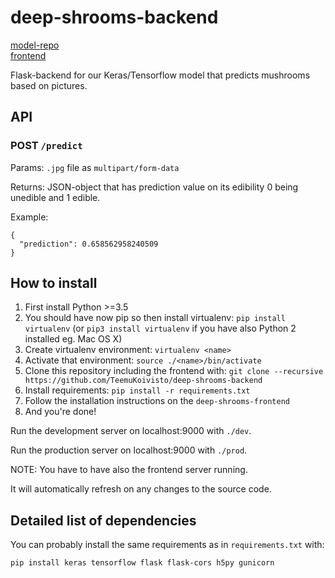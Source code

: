 # deep-shrooms-backend

[model-repo](https://github.com/TuomoNieminen/deep-shrooms)  
[frontend](https://github.com/TeemuKoivisto/deep-shrooms-frontend)

Flask-backend for our Keras/Tensorflow model that predicts mushrooms based on pictures.

## API

### POST `/predict`
Params: `.jpg` file as `multipart/form-data`

Returns: JSON-object that has prediction value on its edibility 0 being unedible and 1 edible.

Example:
```
{
  "prediction": 0.658562958240509
}
```

## How to install

1) First install Python >=3.5
2) You should have now pip so then install virtualenv: `pip install virtualenv` (or `pip3 install virtualenv` if you have also Python 2 installed eg. Mac OS X)
3) Create virtualenv environment: `virtualenv <name>`
4) Activate that environment: `source ./<name>/bin/activate`
5) Clone this repository including the frontend with: `git clone --recursive https://github.com/TeemuKoivisto/deep-shrooms-backend`
6) Install requirements: `pip install -r requirements.txt`
7) Follow the installation instructions on the `deep-shrooms-frontend`
8) And you're done!

Run the development server on localhost:9000 with `./dev`.

Run the production server on localhost:9000 with `./prod`.

NOTE: You have to have also the frontend server running.

It will automatically refresh on any changes to the source code.

## Detailed list of dependencies

You can probably install the same requirements as in `requirements.txt` with:
```
pip install keras tensorflow flask flask-cors h5py gunicorn
```